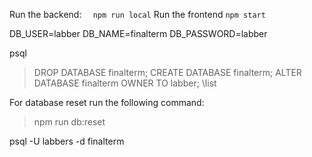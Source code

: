 Run the backend: ```  npm run local```
Run the frontend ``` npm start ```


DB_USER=labber
DB_NAME=finalterm
DB_PASSWORD=labber

psql
>DROP DATABASE finalterm;
>CREATE DATABASE finalterm;
>ALTER DATABASE finalterm OWNER TO labber;
>\list  

For database reset run the following command:
>npm run db:reset

psql -U labbers -d finalterm
